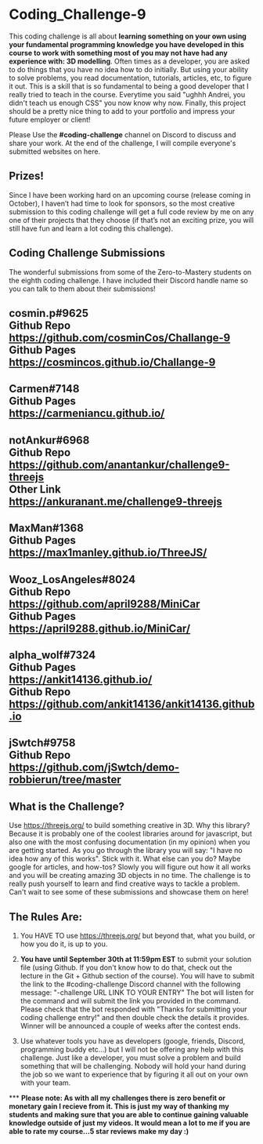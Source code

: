 # Coding_Challenge-9

This coding challenge is all about **learning something on your own using your fundamental programming knowledge you have developed in this course to work with something most of you may not have had any experience with: 3D modelling**. Often times as a developer, you are asked to do things that you have no idea how to do initially. But using your ability to solve problems, you read documentation, tutorials, articles, etc, to figure it out. This is a skill that is so fundamental to being a good developer that I really tried to teach in the course. Everytime you said "ughhh Andrei, you didn't teach us enough CSS" you now know why now. Finally, this project should be a pretty nice thing to add to your portfolio and impress your future employer or client!

Please Use the **#coding-challenge** channel on Discord to discuss and share your work. At the end of the challenge, I will compile everyone's submitted websites on here.

## Prizes!
Since I have been working hard on an upcoming course (release coming in October), I haven’t had time to look for sponsors, so the most creative submission to this coding challenge will get a full code review by me on any one of their projects that they choose (if that’s not an exciting prize, you will still have fun and learn a lot coding this challenge).

## Coding Challenge Submissions
The wonderful submissions from some of the Zero-to-Mastery students on the eighth coding challenge. I have included their Discord handle name so you can talk to them about their submissions!


cosmin.p#9625  
Github Repo  
https://github.com/cosminCos/Challange-9  
Github Pages  
https://cosmincos.github.io/Challange-9  
----  
  
Carmen#7148  
Github Pages  
https://carmeniancu.github.io/  
----  
  
notAnkur#6968  
Github Repo  
https://github.com/anantankur/challenge9-threejs  
Other Link  
https://ankuranant.me/challenge9-threejs  
----  
  
MaxMan#1368  
Github Pages  
https://max1manley.github.io/ThreeJS/  
----  
  
Wooz_LosAngeles#8024  
Github Repo  
https://github.com/april9288/MiniCar  
Github Pages  
https://april9288.github.io/MiniCar/  
----  
  
alpha_wolf#7324  
Github Pages  
https://ankit14136.github.io/  
Github Repo  
https://github.com/ankit14136/ankit14136.github.io  
----  
  
jSwtch#9758  
Github Repo  
https://github.com/jSwtch/demo-robbierun/tree/master  
----  

## What is the Challenge?
Use https://threejs.org/ to build something creative in 3D. Why this library? Because it is probably one of the coolest libraries around for javascript, but also one with the most confusing documentation (in my opinion) when you are getting started. As you go through the library you will say: "I have no idea how any of this works". Stick with it. What else can you do? Maybe google for articles, and how-tos? Slowly you will figure out how it all works and you will be creating amazing 3D objects in no time. The challenge is to really push yourself to learn and find creative ways to tackle a problem. Can't wait to see some of these submissions and showcase them on here!

## The Rules Are:

1. You HAVE TO use https://threejs.org/ but beyond that, what you build, or how you do it, is up to you. 

2. **You have until September 30th at 11:59pm EST** to submit your solution file (using Github. If you don't know how to do that, check out the lecture in the Git + Github section of the course). You will have to submit the link to the #coding-challenge Discord channel with the following message: "-challenge URL LINK TO YOUR ENTRY"
The bot will listen for the command and will submit the link you provided in the command. Please check that the bot responded with "Thanks for submitting your coding challenge entry!" and then double check the details it provides. Winner will be announced a couple of weeks after the contest ends.

3. Use whatever tools you have as developers (google, friends, Discord, programming buddy etc...) but I will not be offering any help with this challenge. Just like a developer, you must solve a problem and build something that will be challenging. Nobody will hold your hand during the job so we want to experience that by figuring it all out on your own with your team. 

*** **Please note: As with all my challenges there is zero benefit or monetary gain I recieve from it. This is just my way of thanking my students and making sure that you are able to continue gaining valuable knowledge outside of just my videos. It would mean a lot to me if you are able to rate my course...5 star reviews make my day :)**

